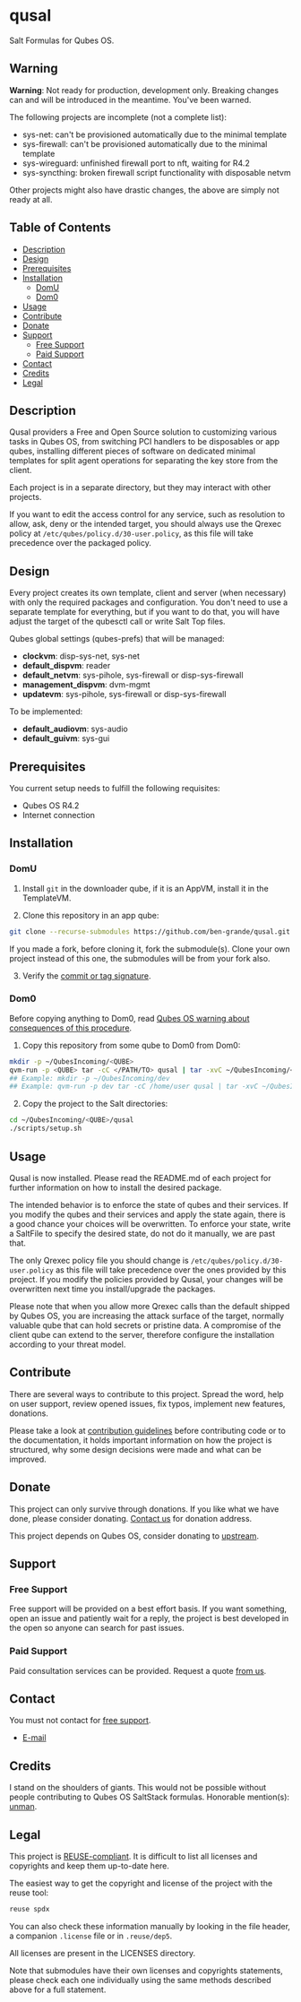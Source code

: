 # qusal

Salt Formulas for Qubes OS.

## Warning

**Warning**: Not ready for production, development only. Breaking changes can
and will be introduced in the meantime. You've been warned.

The following projects are incomplete (not a complete list):

- sys-net: can't be provisioned automatically due to the minimal template
- sys-firewall: can't be provisioned automatically due to the minimal template
- sys-wireguard: unfinished firewall port to nft, waiting for R4.2
- sys-syncthing: broken firewall script functionality with disposable netvm

Other projects might also have drastic changes, the above are simply not ready
at all.

## Table of Contents

* [Description](#description)
* [Design](#design)
* [Prerequisites](#prerequisites)
* [Installation](#installation)
  * [DomU](#domu)
  * [Dom0](#dom0)
* [Usage](#usage)
* [Contribute](#contribute)
* [Donate](#donate)
* [Support](#support)
  * [Free Support](#free-support)
  * [Paid Support](#paid-support)
* [Contact](#contact)
* [Credits](#credits)
* [Legal](#legal)

## Description

Qusal providers a Free and Open Source solution to customizing various tasks
in Qubes OS, from switching PCI handlers to be disposables or app qubes,
installing different pieces of software on dedicated minimal templates for
split agent operations for separating the key store from the client.

Each project is in a separate directory, but they may interact with other
projects.

If you want to edit the access control for any service, such as resolution to
allow, ask, deny or the intended target, you should always use the Qrexec
policy at `/etc/qubes/policy.d/30-user.policy`, as this file will take
precedence over the packaged policy.

## Design

Every project creates its own template, client and server (when necessary)
with only the required packages and configuration. You don't need to use a
separate template for everything, but if you want to do that, you will have
adjust the target of the qubesctl call or write Salt Top files.

Qubes global settings (qubes-prefs) that will be managed:

- **clockvm**: disp-sys-net, sys-net
- **default_dispvm**: reader
- **default_netvm**: sys-pihole, sys-firewall or disp-sys-firewall
- **management_dispvm**: dvm-mgmt
- **updatevm**: sys-pihole, sys-firewall or disp-sys-firewall

To be implemented:
- **default_audiovm**: sys-audio
- **default_guivm**: sys-gui

## Prerequisites

You current setup needs to fulfill the following requisites:

- Qubes OS R4.2
- Internet connection

## Installation

### DomU

1. Install `git` in the downloader qube, if it is an AppVM, install it in the
TemplateVM.

2. Clone this repository in an app qube:
```sh
git clone --recurse-submodules https://github.com/ben-grande/qusal.git
```
If you made a fork, before cloning it, fork the submodule(s). Clone your own
project instead of this one, the submodules will be from your fork also.

3. Verify the [commit or tag signature](https://www.qubes-os.org/security/verifying-signatures/#how-to-verify-signatures-on-git-repository-tags-and-commits).

### Dom0

Before copying anything to Dom0, read [Qubes OS warning about consequences of
this procedure](https://www.qubes-os.org/doc/how-to-copy-from-dom0/#copying-to-dom0).

1. Copy this repository from some qube to Dom0 from Dom0:
```sh
mkdir -p ~/QubesIncoming/<QUBE>
qvm-run -p <QUBE> tar -cC </PATH/TO> qusal | tar -xvC ~/QubesIncoming/<QUBE> qusal
## Example: mkdir -p ~/QubesIncoming/dev
## Example: qvm-run -p dev tar -cC /home/user qusal | tar -xvC ~/QubesIncoming/dev qusal
```

2. Copy the project to the Salt directories:
```sh
cd ~/QubesIncoming/<QUBE>/qusal
./scripts/setup.sh
```

## Usage

Qusal is now installed. Please read the README.md of each project for further
information on how to install the desired package.

The intended behavior is to enforce the state of qubes and their services. If
you modify the qubes and their services and apply the state again, there is a
good chance your choices will be overwritten. To enforce your state, write a
SaltFile to specify the desired state, do not do it manually, we are past
that.

The only Qrexec policy file you should change is
`/etc/qubes/policy.d/30-user.policy` as this file will take precedence over
the ones provided by this project. If you modify the policies provided by
Qusal, your changes will be overwritten next time you install/upgrade the
packages.

Please note that when you allow more Qrexec calls than the default shipped by
Qubes OS, you are increasing the attack surface of the target, normally
valuable qube that can hold secrets or pristine data. A compromise of the
client qube can extend to the server, therefore configure the installation
according to your threat model.

## Contribute

There are several ways to contribute to this project. Spread the word, help on
user support, review opened issues, fix typos, implement new features,
donations.

Please take a look at [contribution guidelines](CONTRIBUTING.md) before
contributing code or to the documentation, it holds important information on
how the project is structured, why some design decisions were made and what
can be improved.

## Donate

This project can only survive through donations. If you like what we have
done, please consider donating. [Contact us](#contact) for donation address.

This project depends on Qubes OS, consider donating to
[upstream](https://qubes-os.org/donate/).

## Support

### Free Support

Free support will be provided on a best effort basis. If you want something,
open an issue and patiently wait for a reply, the project is best developed in
the open so anyone can search for past issues.

### Paid Support

Paid consultation services can be provided.
Request a quote [from us](#contact).

## Contact

You must not contact for [free support](#free-support).

- [E-mail](https://github.com/ben-grande/ben-grande)

## Credits

I stand on the shoulders of giants. This would not be possible without people
contributing to Qubes OS SaltStack formulas. Honorable mention(s):
[unman](https://github.com/unman).

## Legal

This project is [REUSE-compliant](https://reuse.software). It is difficult to
list all licenses and copyrights and keep them up-to-date here.

The easiest way to get the copyright and license of the project with the reuse
tool:
```sh
reuse spdx
```

You can also check these information manually by looking in the file header,
a companion `.license` file or in `.reuse/dep5`.

All licenses are present in the LICENSES directory.

Note that submodules have their own licenses and copyrights statements, please
check each one individually using the same methods described above for a full
statement.
